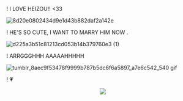 ! I LOVE HEIZOU!! <33


![8d20e0802434d9e1d43b882daf2a142e](https://github.com/user-attachments/assets/42d9b2ab-6512-4fdb-b937-9175352601bf)


! HE'S SO CUTE, I WANT TO MARRY HIM NOW .


![d225a3b51c81213cd053b14b379760e3 (1)](https://github.com/user-attachments/assets/5911fbd4-47c4-4d53-b45b-fa9b5c7b24fe)


! ARRGGGHHH AAAAAHHHHH 

![tumblr_8aec9f53478f9999b787b5dc6f6a5897_a7e6c542_540 gif](https://github.com/user-attachments/assets/aeeecafa-2cf8-46c1-95b7-d533b7d9eb9d)


! 💗

<p align=center> <img src=https://komarev.com/ghpvc/?username=iloveheizouu&color=F26B8A&style=flat-square&label=<3>
 
